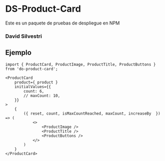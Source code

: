 # DS-Product-Card

Este es un paquete de pruebas de despliegue en NPM

### David Silvestri

## Ejemplo
```
import { ProductCard, ProductImage, ProductTitle, ProductButtons } from 'do-product-card';
```

```
<ProductCard 
    product={ product }
    initialValues={{
        count: 6,
        // maxCount: 10,
    }}
>
    {
        ({ reset, count, isMaxCountReached, maxCount, increaseBy  }) => (
            <>
                <ProductImage />
                <ProductTitle />
                <ProductButtons />
            </>
        )
    }
</ProductCard>
```